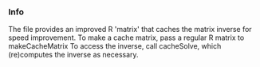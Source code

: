 ### Info
The file provides an improved R 'matrix' that caches the matrix inverse for speed improvement.
To make a cache matrix, pass a regular R matrix to makeCacheMatrix
To access the inverse, call cacheSolve, which (re)computes the inverse as necessary.

